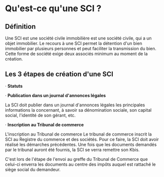 # Qu'est-ce qu'une SCI ?

## Définition

Une SCI est une société civile immobilière est une société civile, qui a un objet immobilier.
Le recours à une SCI permet la détention d'un bien immobilier par plusieurs personnes 
et peut faciliter la transmission du bien. 
Cette forme de société exige deux associés minimum au moment de la création.

## Les 3 étapes de création d'une SCI

· __Statuts__

· __Publication dans un journal d'annonces légales__

La SCI doit publier dans un journal d'annonces légales les principales informations la concernant, 
à savoir sa dénomination sociale, son capital social, l'identité de son gérant, etc. 

· __Inscription au Tribunal de commerce__

L'inscription au Tribunal de commerce
Le tribunal de commerce inscrit la SCI au Registre du commerce et des sociétés. 
Pour ce faire, la SCI doit avoir réalisé les démarches précédentes. 
Une fois que les documents demandés par le tribunal auront été fournis, 
la SCI se verra remettre son Kbis. 

C'est lors de l'étape de l'envoi au greffe du Tribunal de Commerce que celui-ci 
enverra les documents au centre des impôts auquel est rattaché le siège social du demandeur. 
